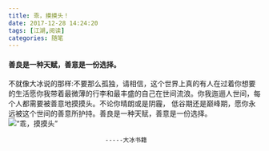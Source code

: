 ```yaml
---
title: 乖，摸摸头！
date: 2017-12-28 14:24:20
tags: [江湖,阅读]
categories: 随笔
---
```

#### 善良是一种天赋，善意是一份选择。
不就像大冰说的那样:不要那么孤独，请相信，这个世界上真的有人在过着你想要的生活愿你我带着最微薄的行李和最丰盛的自己在世间流浪。你我迤逦人世间，每个人都需要被善意地摸摸头。不论你晴朗或是阴霾，
低谷期还是巅峰期，愿你永远被这个世间的善意所护持。善良是一种天赋，善意是一份选择。
      ![“乖，摸摸头”](/images/guai.jpg)
 <!-- more-->
                               -----大冰书籍
